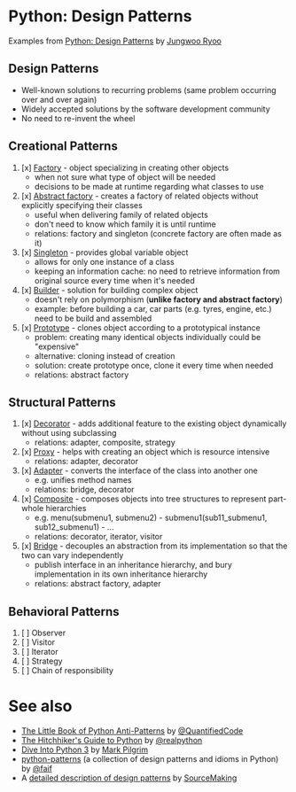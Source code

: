 # Python: Design Patterns
Examples from [Python: Design Patterns] by [Jungwoo Ryoo]

## Design Patterns
- Well-known solutions to recurring problems (same problem occurring over and over again)
- Widely accepted solutions by the software development community
- No need to re-invent the wheel

## Creational Patterns
1.	[x] [Factory] - object specializing in creating other objects
    - when not sure what type of object will be needed
    - decisions to be made at runtime regarding what classes to use
2.	[x] [Abstract factory] - creates a factory of related objects without explicitly specifying their classes
    - useful when delivering family of related objects
    - don't need to know which family it is until runtime
    - relations: factory and singleton (concrete factory are often made as it)
3.	[x] [Singleton] - provides global variable object
    - allows for only one instance of a class
    - keeping an information cache: no need to retrieve information from original source every time when it's needed
4.	[x] [Builder] - solution for building complex object
    - doesn't rely on polymorphism (**unlike factory and abstract factory**)
    - example: before building a car, car parts (e.g. tyres, engine, etc.) need to be build and assembled
5.	[x] [Prototype] - clones object according to a prototypical instance
    - problem: creating many identical objects individually could be "expensive"
    - alternative: cloning instead of creation
    - solution: create prototype once, clone it every time when needed
    - relations: abstract factory

[Factory]: factory.py
[Abstract factory]: abstract_factory.py
[Singleton]: singleton.py
[Builder]: builder.py
[Prototype]: prototype.py

## Structural Patterns
1.	[x] [Decorator] - adds additional feature to the existing object dynamically without using subclassing
    - relations: adapter, composite, strategy
2.	[x] [Proxy] - helps with creating an object which is resource intensive
    - relations: adapter, decorator
3.	[x] [Adapter] - converts the interface of the class into another one
    - e.g. unifies method names
    - relations: bridge, decorator
4.	[x] [Composite] - composes objects into tree structures to represent part-whole hierarchies
    - e.g. menu(submenu1, submenu2) - submenu1(sub11_submenu1, sub12_submenu1) - ...
    - relations: decorator, iterator, visitor
5.	[x] [Bridge] - decouples an abstraction from its implementation so that the two can vary independently
    - publish interface in an inheritance hierarchy, and bury implementation in its own inheritance hierarchy
    - relations: abstract factory, adapter

[Decorator]: decorator.py
[Proxy]: proxy.py
[Adapter]: adapter.py
[Composite]: composite.py
[Bridge]: bridge.py

## Behavioral Patterns
1.	[ ] Observer
2.	[ ] Visitor
3.	[ ] Iterator
4.	[ ] Strategy
5.	[ ] Chain of responsibility

# See also
- [The Little Book of Python Anti-Patterns] by [@QuantifiedCode]
- [The Hitchhiker's Guide to Python] by [@realpython]
- [Dive Into Python 3] by [Mark Pilgrim]
- [python-patterns] (a collection of design patterns and idioms in Python) by [@faif]
- A [detailed description of design patterns] by [SourceMaking](https://sourcemaking.com/)

[Python: Design Patterns]: https://www.linkedin.com/learning/python-design-patterns
[Jungwoo Ryoo]: https://www.linkedin.com/learning/instructors/jungwoo-ryoo

[The Little Book of Python Anti-Patterns]: https://docs.quantifiedcode.com/python-anti-patterns/index.html
[@QuantifiedCode]: https://github.com/quantifiedcode

[The Hitchhiker's Guide to Python]: https://docs.python-guide.org/
[@realpython]: https://github.com/realpython

[Dive Into Python 3]: http://www.diveintopython3.net/
[Mark Pilgrim]: https://github.com/diveintomark

[detailed description of design patterns]: https://sourcemaking.com/design_patterns/

[python-patterns]: https://github.com/faif/python-patterns
[@faif]: https://github.com/faif
